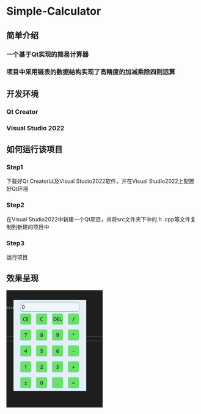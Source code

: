 # Simple-Calculator

## 简单介绍

### 一个基于Qt实现的简易计算器

### 项目中采用链表的数据结构实现了高精度的加减乘除四则运算

## 开发环境

### Qt Creator

### Visual Studio 2022

## 如何运行该项目

### Step1

下载好Qt Creator以及Visual Studio2022软件，并在Visual Studio2022上配置好Qt环境

### Step2

在Visual Studio2022中新建一个Qt项目，并将src文件夹下中的.h .cpp等文件复制到新建的项目中

### Step3

运行项目

## 效果呈现

<img src="./img/643e650ed79812c36a7ff6b83647d65.jpg" width="50%" height="70%" alt="效果图" align=left />
